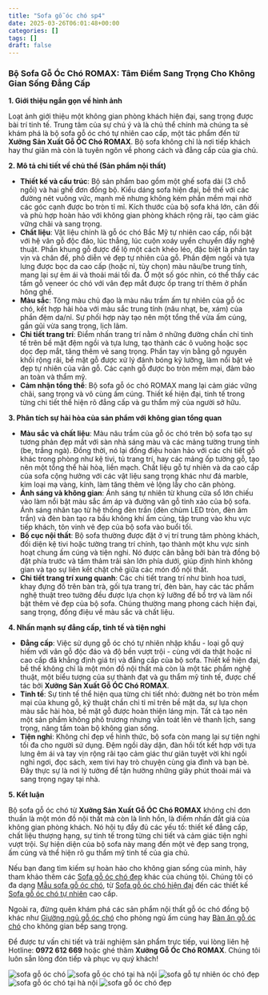 ```yaml
---
title: "Sofa gỗ óc chó sp4"
date: 2025-03-26T06:01:48+00:00
categories: []
tags: []
draft: false
---
```

### **Bộ Sofa Gỗ Óc Chó ROMAX: Tâm Điểm Sang Trọng Cho Không Gian Sống Đẳng Cấp**

**1. Giới thiệu ngắn gọn về hình ảnh**

Loạt ảnh giới thiệu một không gian phòng khách hiện đại, sang trọng được bài trí tinh tế. Trung tâm của sự chú ý và là chủ thể chính mà chúng ta sẽ khám phá là bộ sofa gỗ óc chó tự nhiên cao cấp, một tác phẩm đến từ **Xưởng Sản Xuất Gỗ ÓC Chó ROMAX**. Bộ sofa không chỉ là nơi tiếp khách hay thư giãn mà còn là tuyên ngôn về phong cách và đẳng cấp của gia chủ.

**2. Mô tả chi tiết về chủ thể (Sản phẩm nội thất)**

* **Thiết kế và cấu trúc**: Bộ sản phẩm bao gồm một ghế sofa dài (3 chỗ ngồi) và hai ghế đơn đồng bộ. Kiểu dáng sofa hiện đại, bề thế với các đường nét vuông vức, mạnh mẽ nhưng không kém phần mềm mại nhờ các góc cạnh được bo tròn tỉ mỉ. Kích thước của bộ sofa khá lớn, cân đối và phù hợp hoàn hảo với không gian phòng khách rộng rãi, tạo cảm giác vững chãi và sang trọng.
* **Chất liệu**: Vật liệu chính là gỗ óc chó Bắc Mỹ tự nhiên cao cấp, nổi bật với hệ vân gỗ độc đáo, lúc thẳng, lúc cuộn xoáy uyển chuyển đầy nghệ thuật. Phần khung gỗ được để lộ một cách khéo léo, đặc biệt là phần tay vịn và chân đế, phô diễn vẻ đẹp tự nhiên của gỗ. Phần đệm ngồi và tựa lưng được bọc da cao cấp (hoặc nỉ, tùy chọn) màu nâu/be trung tính, mang lại sự êm ái và thoải mái tối đa. Ở một số góc nhìn, có thể thấy các tấm gỗ veneer óc chó với vân đẹp mắt được ốp trang trí thêm ở phần hông ghế.
* **Màu sắc**: Tông màu chủ đạo là màu nâu trầm ấm tự nhiên của gỗ óc chó, kết hợp hài hòa với màu sắc trung tính (nâu nhạt, be, xám) của phần đệm da/nỉ. Sự phối hợp này tạo nên một tổng thể vừa ấm cúng, gần gũi vừa sang trọng, lịch lãm.
* **Chi tiết trang trí**: Điểm nhấn trang trí nằm ở những đường chần chỉ tinh tế trên bề mặt đệm ngồi và tựa lưng, tạo thành các ô vuông hoặc sọc dọc đẹp mắt, tăng thêm vẻ sang trọng. Phần tay vịn bằng gỗ nguyên khối rộng rãi, bề mặt gỗ được xử lý đánh bóng kỹ lưỡng, làm nổi bật vẻ đẹp tự nhiên của vân gỗ. Các cạnh gỗ được bo tròn mềm mại, đảm bảo an toàn và thẩm mỹ.
* **Cảm nhận tổng thể**: Bộ sofa gỗ óc chó ROMAX mang lại cảm giác vững chãi, sang trọng và vô cùng ấm cúng. Thiết kế hiện đại, tinh tế trong từng chi tiết thể hiện rõ đẳng cấp và gu thẩm mỹ của người sở hữu.

**3. Phân tích sự hài hòa của sản phẩm với không gian tổng quan**

* **Màu sắc và chất liệu**: Màu nâu trầm của gỗ óc chó trên bộ sofa tạo sự tương phản đẹp mắt với sàn nhà sáng màu và các mảng tường trung tính (be, trắng ngà). Đồng thời, nó lại đồng điệu hoàn hảo với các chi tiết gỗ khác trong phòng như kệ tivi, tủ trang trí, hay các mảng ốp tường gỗ, tạo nên một tổng thể hài hòa, liền mạch. Chất liệu gỗ tự nhiên và da cao cấp của sofa cộng hưởng với các vật liệu sang trọng khác như đá marble, kim loại mạ vàng, kính, làm tăng thêm vẻ lộng lẫy cho căn phòng.
* **Ánh sáng và không gian**: Ánh sáng tự nhiên từ khung cửa sổ lớn chiếu vào làm nổi bật màu sắc ấm áp và đường vân gỗ tinh xảo của bộ sofa. Ánh sáng nhân tạo từ hệ thống đèn trần (đèn chùm LED tròn, đèn âm trần) và đèn bàn tạo ra bầu không khí ấm cúng, tập trung vào khu vực tiếp khách, tôn vinh vẻ đẹp của bộ sofa vào buổi tối.
* **Bố cục nội thất**: Bộ sofa thường được đặt ở vị trí trung tâm phòng khách, đối diện kệ tivi hoặc tường trang trí chính, tạo thành một khu vực sinh hoạt chung ấm cúng và tiện nghi. Nó được cân bằng bởi bàn trà đồng bộ đặt phía trước và tấm thảm trải sàn lớn phía dưới, giúp định hình không gian và tạo sự liên kết chặt chẽ giữa các món đồ nội thất.
* **Chi tiết trang trí xung quanh**: Các chi tiết trang trí như bình hoa tươi, khay đựng đồ trên bàn trà, gối tựa trang trí, đèn bàn, hay các tác phẩm nghệ thuật treo tường đều được lựa chọn kỹ lưỡng để bổ trợ và làm nổi bật thêm vẻ đẹp của bộ sofa. Chúng thường mang phong cách hiện đại, sang trọng, đồng điệu về màu sắc và chất liệu.

**4. Nhấn mạnh sự đẳng cấp, tinh tế và tiện nghi**

* **Đẳng cấp**: Việc sử dụng gỗ óc chó tự nhiên nhập khẩu - loại gỗ quý hiếm với vân gỗ độc đáo và độ bền vượt trội - cùng với da thật hoặc nỉ cao cấp đã khẳng định giá trị và đẳng cấp của bộ sofa. Thiết kế hiện đại, bề thế không chỉ là một món đồ nội thất mà còn là một tác phẩm nghệ thuật, một biểu tượng của sự thành đạt và gu thẩm mỹ tinh tế, được chế tác bởi **Xưởng Sản Xuất Gỗ ÓC Chó ROMAX**.
* **Tinh tế**: Sự tinh tế thể hiện qua từng chi tiết nhỏ: đường nét bo tròn mềm mại của khung gỗ, kỹ thuật chần chỉ tỉ mỉ trên bề mặt da, sự lựa chọn màu sắc hài hòa, bề mặt gỗ được hoàn thiện láng mịn. Tất cả tạo nên một sản phẩm không phô trương nhưng vẫn toát lên vẻ thanh lịch, sang trọng, nâng tầm toàn bộ không gian sống.
* **Tiện nghi**: Không chỉ đẹp về hình thức, bộ sofa còn mang lại sự tiện nghi tối đa cho người sử dụng. Đệm ngồi dày dặn, đàn hồi tốt kết hợp với tựa lưng êm ái và tay vịn rộng rãi tạo cảm giác thư giãn tuyệt vời khi ngồi nghỉ ngơi, đọc sách, xem tivi hay trò chuyện cùng gia đình và bạn bè. Đây thực sự là nơi lý tưởng để tận hưởng những giây phút thoải mái và sang trọng ngay tại nhà.

**5. Kết luận**

Bộ sofa gỗ óc chó từ **Xưởng Sản Xuất Gỗ ÓC Chó ROMAX** không chỉ đơn thuần là một món đồ nội thất mà còn là linh hồn, là điểm nhấn đắt giá của không gian phòng khách. Nó hội tụ đầy đủ các yếu tố: thiết kế đẳng cấp, chất liệu thượng hạng, sự tinh tế trong từng chi tiết và cảm giác tiện nghi vượt trội. Sự hiện diện của bộ sofa này mang đến một vẻ đẹp sang trọng, ấm cúng và thể hiện rõ gu thẩm mỹ tinh tế của gia chủ.

Nếu bạn đang tìm kiếm sự hoàn hảo cho không gian sống của mình, hãy tham khảo thêm các [Sofa gỗ óc chó đẹp](https://romax.vn/danh-muc/phong-khach/sofa-go-oc-cho/ "Sofa gỗ óc chó đẹp") khác của chúng tôi. Chúng tôi có đa dạng [Mẫu sofa gỗ óc chó](https://romax.vn/danh-muc/phong-khach/sofa-go-oc-cho/ "Mẫu sofa gỗ óc chó"), từ [Sofa gỗ óc chó hiện đại](https://romax.vn/danh-muc/phong-khach/sofa-go-oc-cho/ "Sofa gỗ óc chó hiện đại") đến các thiết kế [Sofa gỗ óc chó tự nhiên](https://romax.vn/danh-muc/phong-khach/sofa-go-oc-cho/ "Sofa gỗ óc chó tự nhiên") cao cấp.

Ngoài ra, đừng quên khám phá các sản phẩm nội thất gỗ óc chó đồng bộ khác như [Giường ngủ gỗ óc chó](https://romax.vn/danh-muc/phong-ngu/giuong-go-oc-cho/ "Giường ngủ gỗ óc chó") cho phòng ngủ ấm cúng hay [Bàn ăn gỗ óc chó](https://romax.vn/danh-muc/phong-bep/ban-an-go-oc-cho/ "Bàn ăn gỗ óc chó") cho không gian bếp sang trọng.

Để được tư vấn chi tiết và trải nghiệm sản phẩm trực tiếp, vui lòng liên hệ Hotline: **0972 612 669** hoặc ghé thăm **Xưởng Gỗ Óc Chó ROMAX**. Chúng tôi luôn sẵn lòng đón tiếp và phục vụ quý khách!

![sofa gỗ óc chó](/img/sofa/sf4/sofa-go-oc-cho-sf4-00-23.webp)
![sofa gỗ óc chó tại hà nội](/img/sofa/sf4/sofa-go-oc-cho-sf4-00-24.webp)
![sofa gỗ tự nhiên óc chó đẹp](/img/sofa/sf4/sofa-go-oc-cho-sf4-00-25.webp)
![sofa gỗ óc chó tại hà nội](/img/sofa/sf4/sofa-go-oc-cho-sf4-00-26.webp)
![sofa gỗ óc chó đẹp](/img/sofa/sf4/sofa-go-oc-cho-sf4-00-27.webp)